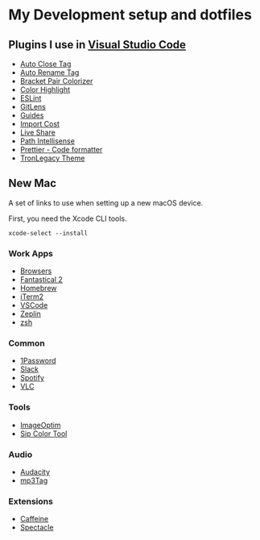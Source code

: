 # My Development setup and dotfiles

## Plugins I use in [Visual Studio Code](https://code.visualstudio.com)

-   [Auto Close Tag](https://marketplace.visualstudio.com/items?itemName=formulahendry.auto-close-tag)
-   [Auto Rename Tag](https://marketplace.visualstudio.com/items?itemName=formulahendry.auto-rename-tag)
-   [Bracket Pair Colorizer](https://marketplace.visualstudio.com/items?itemName=CoenraadS.bracket-pair-colorizer)
-   [Color Highlight](https://marketplace.visualstudio.com/items?itemName=naumovs.color-highlight)
-   [ESLint](https://marketplace.visualstudio.com/items?itemName=dbaeumer.vscode-eslint)
-   [GitLens](https://marketplace.visualstudio.com/items?itemName=eamodio.gitlens)
-   [Guides](https://marketplace.visualstudio.com/items?itemName=spywhere.guides)
-   [Import Cost](https://marketplace.visualstudio.com/items?itemName=wix.vscode-import-cost)
-   [Live Share](https://marketplace.visualstudio.com/items?itemName=MS-vsliveshare.vsliveshare)
-   [Path Intellisense](https://marketplace.visualstudio.com/items?itemName=christian-kohler.path-intellisense)
-   [Prettier - Code formatter](https://marketplace.visualstudio.com/items?itemName=esbenp.prettier-vscode)
-   [TronLegacy Theme](https://marketplace.visualstudio.com/items?itemName=gerane.Theme-TronLegacy)

## New Mac

A set of links to use when setting up a new macOS device.

First, you need the Xcode CLI tools.

```
xcode-select --install
```

### Work Apps

-   [Browsers](http://outdatedbrowser.com/en)
-   [Fantastical 2](https://flexibits.com/fantastical/download)
-   [Homebrew](https://brew.sh/)
-   [iTerm2](https://www.iterm2.com/)
-   [VSCode](https://code.visualstudio.com/Download)
-   [Zeplin](https://zeplin.io/)
-   [zsh](https://ohmyz.sh/)

### Common

-   [1Password](https://1password.com/downloads/)
-   [Slack](https://slack.com/intl/es/downloads/osx)
-   [Spotify](https://www.spotify.com/uk/download/other/)
-   [VLC](https://www.videolan.org/vlc/download-macosx.en-GB.html)

### Tools

-   [ImageOptim](https://imageoptim.com/mac)
-   [Sip Color Tool](https://sipapp.io/)

### Audio

-   [Audacity](https://www.audacityteam.org/download/mac/)
-   [mp3Tag](https://www.mp3tag.de/en/download.html)

### Extensions

-   [Caffeine](http://lightheadsw.com/caffeine/)
-   [Spectacle](https://www.spectacleapp.com/)
